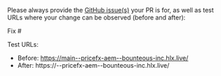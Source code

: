 Please always provide the [GitHub issue(s)](../issues) your PR is for, as well as test URLs where your change can be observed (before and after):

Fix #<gh-issue-id>

Test URLs:

- Before: https://main--pricefx-aem--bounteous-inc.hlx.live/
- After: https://<branch>--pricefx-aem--bounteous-inc.hlx.live/
